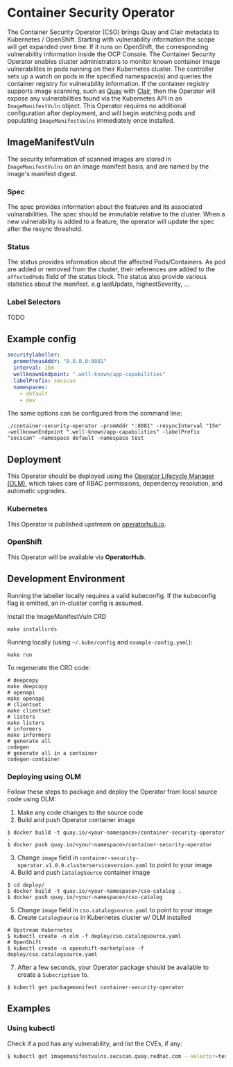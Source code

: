 # Container Security Operator 

The Container Security Operator (CSO) brings Quay and Clair metadata to Kubernetes / OpenShift. Starting with vulnerability information the scope will get expanded over time. If it runs on OpenShift, the corresponding vulnerability information inside the OCP Console. The Container Security Operator enables cluster administrators to monitor known container image vulnerabilites in pods running on their Kubernetes cluster. The controller sets up a watch on pods in the specified namespace(s) and queries the container registry for vulnerability information. If the container registry supports image scanning, such as [Quay](https://github.com/quay/quay) with [Clair](https://github.com/quay/clair), then the Operator will expose any vulnerabilities found via the Kubernetes API in an `ImageManifestVuln` object.  This Operator requires no additional configuration after deployment, and will begin watching pods and populating `ImageManifestVulns` immediately once installed.

## ImageManifestVuln
The security information of scanned images are stored in `ImageManifestVulns` on an image manifest basis, and are named by the image's manifest digest.

### Spec
The spec provides information about the features and its associated vulnarabilities.
The spec should be immutable relative to the cluster. When a new vulnerability is added to a feature, the operator will update the spec after the resync threshold.

### Status
The status provides information about the affected Pods/Containers. As pod are added or removed
from the cluster, their references are added to the `affectedPods` field of the status block.
The status also provide various statistics about the manifest. e.g lastUpdate, highestSeverity, ...

### Label Selectors
TODO

## Example config
```yaml
securitylabeller:
  prometheusAddr: "0.0.0.0:8081"
  interval: 15m
  wellknownEndpoint: ".well-known/app-capabilities"
  labelPrefix: secscan
  namespaces:
    - default
    - dev
```

The same options can be configured from the command line:
```
./container-security-operator -promAddr ":8081" -resyncInterval "15m" -wellknownEndpoint ".well-known/app-capabilities" -labelPrefix "secscan" -namespace default -namespace test
```

## Deployment

This Operator should be deployed using the [Operator Lifecycle Manager (OLM)](https://github.com/operator-framework/operator-lifecycle-manager), which takes care of RBAC permissions, dependency resolution, and automatic upgrades.

### Kubernetes

This Operator is published upstream on [operatorhub.io](https://operatorhub.io/operator/container-security-operator).

### OpenShift

This Operator will be available via **OperatorHub**.

## Development Environment

Running the labeller locally requires a valid kubeconfig.
If the kubeconfig flag is omitted, an in-cluster config is assumed.

Install the ImageManifestVuln CRD
```
make installcrds
```

Running locally (using `~/.kube/config` and `example-config.yaml`):
```
make run
```

To regenerate the CRD code:
```
# deepcopy
make deepcopy
# openapi
make openapi
# clientset
make clientset
# listers
make listers
# informers
make informers
# generate all
codegen
# generate all in a container
codegen-container
```

### Deploying using OLM

Follow these steps to package and deploy the Operator from local source code using OLM:

1. Make any code changes to the source code
2. Build and push Operator container image
```
$ docker build -t quay.io/<your-namespace>/container-security-operator .
$ docker push quay.io/<your-namespace>/container-security-operator
```
3. Change `image` field in `container-security-operator.v1.0.0.clusterserviceversion.yaml` to point to your image
4. Build and push `CatalogSource` container image
```
$ cd deploy/
$ docker build -t quay.io/<your-namespace>/cso-catalog .
$ docker push quay.io/<your-namespace>/cso-catalog
```
5. Change `image` field in `cso.catalogsource.yaml` to point to your image
6. Create `CatalogSource` in Kubernetes cluster w/ OLM installed
```
# Upstream Kubernetes
$ kubectl create -n olm -f deploy/cso.catalogsource.yaml
# OpenShift
$ kubectl create -n openshift-marketplace -f deploy/cso.catalogsource.yaml
```
7. After a few seconds, your Operator package should be available to create a `Subscription` to.
```
$ kubectl get packagemanifest container-security-operator
```

## Examples

### Using kubectl

Check if a pod has any vulnerability, and list the CVEs, if any:

```sh
$ kubectl get imagemanifestvulns.secscan.quay.redhat.com --selector=test/redis-567899f7cc-tdl2g -o jsonpath='{.items[*].spec.features[*].vulnerabilities[*].name}'
```
